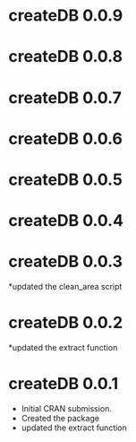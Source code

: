 # createDB 0.0.9

# createDB 0.0.8

# createDB 0.0.7

# createDB 0.0.6

# createDB 0.0.5

# createDB 0.0.4

# createDB 0.0.3
*updated the clean_area script

# createDB 0.0.2
*updated the extract function

# createDB 0.0.1

* Initial CRAN submission.
* Created the package
* updated the extract function

